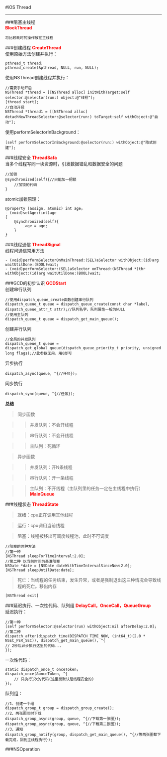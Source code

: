 #iOS Thread


---------

###阻塞主线程  
**<font color='0xff000000'>BlockThread</font>**  
	
	将比较耗时的操作放在主线程
	
###创建线程
**<font color='0xff000000'>CreateThread</font>**  
使用原始方法创建并执行：
		
	pthread_t thread;
	pthread_create(&pthread, NULL, run, NULL);
		
使用NSThread创建线程并执行：
		
	//需要手动开启
	NSThread *thread = [[NSThread alloc] initWithTarget:self selector:@selector(run:) object:@"线程"];
	[thread start];
	//自动开启
	NSThread *thread1 = [[NSThread alloc] detachNewThreadSelector:@selector(run:) toTarget:self withObject:@"自动"];
	
使用performSelectorInBackground：
		
	[self performSelectorInBackground:@selector(run:) withObject:@"隐式创建"];
		
###线程安全
**<font color='0xff000000'>ThreadSafa</font>**  
当多个线程写同一块资源时，引发数据错乱和数据安全的问题
		
	//加锁
	@synchronized(self){//只能加一把锁
		//加锁的代码
	}
		
atomic加锁原理：
		
	@property (assign, atomic) int age;
	- (void)setAge:(int)age
	{
		@synchronized(self){			
			_age = age;
		}
	}
		
###线程通信
**<font color='0xff000000'>ThreadSignal</font>**  
线程间通信常用方法
		
	- (void)performSelectorOnMainThread:(SEL)aSelector withObject:(id)arg waitUtilDone:(BOOL)wait;
	- (void)performSelector:(SEL)aSelector onThread:(NSThread *)thr withObject:(id)arg waitUtilDone:(BOOL)wait;
		
###GCD的初步认识
**<font color='0xff000000'>GCDStart</font>**  
创建串行队列
		
	//使用dispatch_queue_create函数创建串行队列
	dispatch_queue_t queue = dispatch_queue_create(const char *label, dispatch_queue_attr_t attr);//队列名字，队列属性一般为NULL
	//使用主队列
	dispatch_queue_t queue = dispatch_get_main_queue();
		
创建并行队列
		
	//全局的并发队列
	dispatch_queue_t queue = dispatch_get_global_queue(dispatch_queue_priority_t priority, unsigned long flags);//此参数无用，用0即可
		
异步执行
		
	dispatch_async(queue, ^{//任务});
		
同步执行
		
	dispatch_sync(queue, ^{//任务});
		
**总结**  
> 同步函数
	
>> 并发队列：不会开线程
	
>> 串行队列：不会开线程
	
>> 主队列：死循环
	
> 异步函数
	
>> 并发队列：开N条线程
	
>> 串行队列：开一条线程
	
>> 主队列：不开线程（主队列里的任务一定在主线程中执行）**<font color='0xff000000'>MainQueue</font>**
	
###线程状态
**<font color='0xff000000'>ThreadState</font>**  
> 就绪：cpu正在调用其他线程
	
> 运行：cpu调用当前线程
	
> 阻塞：线程被移出可调度线程池，此时不可调度
		
	//阻塞的两种方法
	//第一种
	[NSThread sleepForTimeInterval:2.0];
	//第二种 以当前时间为基准阻塞
	NSDate *date = [NSDate dateWithTimeIntervalSinceNow:2.0];
	[NSThread sleepUntilDate:date];
	
> 死亡：当线程的任务结束，发生异常，或者是强制退出这三种情况会导致线程的死亡。移出内存
		
	[NSThread exit]
		
###延迟执行、一次性代码、队列组
**<font color='0xff000000'>DelayCall，OnceCall，QueueGroup</font>**  
延迟执行：
		
	//第一种
	[self performSelector:@selector(run) withObject:nil afterDelay:2.0];
	//第二种
	dispatch_after(dispatch_time(DISPATCH_TIME_NOW, (int64_t)(2.0 * NSEC_PER_SEC)), dispatch_get_main_queue(), ^{
    // 2秒后异步执行这里的代码...
	});
		
一次性代码：
		
	static dispatch_once_t onceToken;
	dispatch_once(&onceToken, ^{
    	// 只执行1次的代码(这里面默认是线程安全的)
	});
		
队列组：
		
	//1、创建一个组
	dispatch_group_t group = dispatch_group_create();
	//2、两张图同时下载
	dispatch_group_async(group, queue, ^{//下载第一张图});
	dispatch_group_async(group, queue, ^{//下载第二张图});
	//3、通知
	dispatch_group_notify(group, dispatch_get_main_queue(), ^{//等两张图都下载完成，回到主线程执行});
		
###NSOperation
